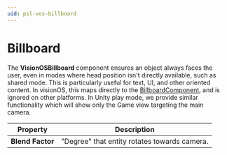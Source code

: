 ```yaml
---
uid: psl-vos-billboard
---
```

# Billboard

The **VisionOSBillboard** component ensures an object always faces the user, even in modes where head position isn't directly available, such as shared mode. This is particularly useful for text, UI, and other oriented content.  In visionOS, this maps directly to the [BillboardComponent](https://developer.apple.com/documentation/realitykit/billboardcomponent), and is ignored on other platforms. In  Unity play mode, we provide similar functionality which will show only the Game view targeting the main camera.

| **Property** | **Description** |
| --- | --- |
| **Blend Factor** | "Degree" that entity rotates towards camera.  |
